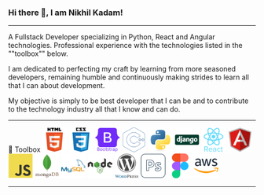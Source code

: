 ### Hi there 👋, I am Nikhil Kadam!


---

A Fullstack Developer specializing in Python, React and Angular technologies. Professional experience with the technologies listed in the ""toolbox"" below.

I am dedicated to perfecting my craft by learning from more seasoned developers, remaining humble and continuously making strides to learn all that I can about development.

My objective is simply to be best developer that I can be and to contribute to the technology industry all that I know and can do.

---

🧰 Toolbox
<img src="https://github.com/devicons/devicon/blob/master/icons/html5/html5-original-wordmark.svg" alt="HTML logo" width="50px" height="50px" /> <img src="https://github.com/devicons/devicon/blob/master/icons/css3/css3-original-wordmark.svg" alt="CSS logo" width="50px" height="50px" /> <img src="https://github.com/devicons/devicon/blob/master/icons/bootstrap/bootstrap-plain-wordmark.svg" alt="Bootstrap logo" width="50px" height="50px" /> <img src="https://github.com/devicons/devicon/blob/master/icons/cplusplus/cplusplus-line.svg" alt="CPP logo" width="50px" height="50px" /> <img src="https://github.com/devicons/devicon/blob/master/icons/python/python-original.svg" alt="Python logo" width="50px" height="50px" /> <img src="https://github.com/devicons/devicon/blob/master/icons/django/django-original.svg" alt="Django logo" width="50px" height="50px" /> <img src="https://github.com/devicons/devicon/blob/master/icons/react/react-original-wordmark.svg" alt="React logo" width="50px" height="50px" /> <img src="https://github.com/devicons/devicon/blob/master/icons/angularjs/angularjs-original.svg" alt="Angular logo" width="50px" height="50px" /> <img src="https://github.com/devicons/devicon/blob/master/icons/javascript/javascript-original.svg" alt="Javascript logo" width="50px" height="50px" /> <img src="https://github.com/devicons/devicon/blob/master/icons/mongodb/mongodb-original-wordmark.svg" alt="Mongodb logo" width="50px" height="50px" /> <img src="https://github.com/devicons/devicon/blob/master/icons/mysql/mysql-original-wordmark.svg" alt="MySQL logo" width="50px" height="50px" /> <img src="https://github.com/devicons/devicon/blob/master/icons/nodejs/nodejs-original-wordmark.svg" alt="Nodejs logo" width="50px" height="50px" /> <img src="https://github.com/devicons/devicon/blob/master/icons/wordpress/wordpress-original.svg" alt="Wordpress logo" width="50px" height="50px" /> <img src="https://github.com/devicons/devicon/blob/master/icons/photoshop/photoshop-line.svg" alt="PS logo" width="50px" height="50px" /> <img src="https://github.com/devicons/devicon/blob/master/icons/figma/figma-original.svg" alt="figma logo" width="50px" height="50px" /> <img src="https://github.com/devicons/devicon/blob/master/icons/amazonwebservices/amazonwebservices-original-wordmark.svg" alt="aws logo" width="50px" height="50px" />


---





<!--
**N4Nikhil/N4Nikhil** is a ✨ _special_ ✨ repository because its `README.md` (this file) appears on your GitHub profile.

Here are some ideas to get you started:

- 🔭 I’m currently working on ...
- 🌱 I’m currently learning ...
- 👯 I’m looking to collaborate on ...
- 🤔 I’m looking for help with ...
- 💬 Ask me about ...
- 📫 How to reach me: ...
- 😄 Pronouns: ...
- ⚡ Fun fact: ...
-->
